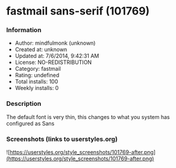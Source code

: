 # fastmail sans-serif (101769)

### Information
- Author: mindfulmonk (unknown)
- Created at: unknown
- Updated at: 7/6/2014, 9:42:31 AM
- License: NO-REDISTRIBUTION
- Category: fastmail
- Rating: undefined
- Total installs: 100
- Weekly installs: 0


### Description
The default font is very thin, this changes to what you system has configured as Sans


### Screenshots (links to userstyles.org)
![https://userstyles.org/style_screenshots/101769-after.png](https://userstyles.org/style_screenshots/101769-after.png)


